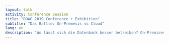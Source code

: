 ```yaml
---
layout: talk
activity: Conference Session
title: "DOAG 2019 Conference + Exhibition"
subtitle: "Das Battle: On-Premesis vs Cloud"
lang: en
description: 'Wo lässt sich die Datenbank besser betreiben? On-Premises oder in der Cloud? Es erwartet Sie ein spannender Schlagabtausch, bei dem sich die Kombattanten die Argumente um die Ohren hauen und sich gegenseitig sicher nicht schonen werden. Das werden 45 lehrreiche und unterhaltsame Minuten. Und das Beste: Wer welche Position einnimmt, wird erst zu Beginn des Battles ausgelost.Wo lässt sich die Datenbank besser betreiben? On-Premises oder in der Cloud? Es erwartet Sie ein spannender Schlagabtausch, bei dem sich die Kombattanten die Argumente um die Ohren hauen und sich gegenseitig sicher nicht schonen werden. Das werden 45 lehrreiche und unterhaltsame Minuten. Und das Beste: Wer welche Position einnimmt, wird erst zu Beginn des Battles ausgelost.'
---
```

